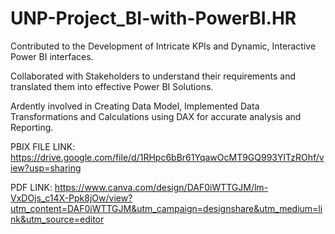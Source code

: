 # UNP-Project_BI-with-PowerBI.HR
Contributed to the Development of Intricate KPIs and Dynamic, Interactive Power BI interfaces.

Collaborated with Stakeholders to understand their requirements and translated them into effective Power BI Solutions.

Ardently involved in Creating Data Model, Implemented Data Transformations and Calculations using DAX for accurate analysis and Reporting.


PBIX FILE LINK: https://drive.google.com/file/d/1RHpc6bBr61YqawOcMT9GQ993YlTzROhf/view?usp=sharing

PDF LINK: https://www.canva.com/design/DAF0iWTTGJM/lm-VxDOjs_c14X-Ppk8jOw/view?utm_content=DAF0iWTTGJM&utm_campaign=designshare&utm_medium=link&utm_source=editor

